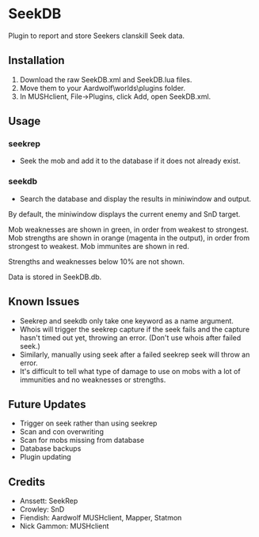 # SeekDB
Plugin to report and store Seekers clanskill Seek data.

## Installation
1. Download the raw SeekDB.xml and SeekDB.lua files.
2. Move them to your Aardwolf\worlds\plugins folder.
3. In MUSHclient, File->Plugins, click Add, open SeekDB.xml.

## Usage
### seekrep <mob>
- Seek the mob and add it to the database if it does not already exist.
### seekdb <mob> <area>
- Search the database and display the results in miniwindow and output.

By default, the miniwindow displays the current enemy and SnD target.

Mob weaknesses are shown in green, in order from weakest to strongest.
Mob strengths are shown in orange (magenta in the output), in order from strongest to weakest.
Mob immunites are shown in red.

Strengths and weaknesses below 10% are not shown.

Data is stored in SeekDB.db.

## Known Issues
- Seekrep and seekdb only take one keyword as a name argument.
- Whois will trigger the seekrep capture if the seek fails and the capture hasn't timed out yet, throwing an error. (Don't use whois after failed seek.)
- Similarly, manually using seek after a failed seekrep seek will throw an error.
- It's difficult to tell what type of damage to use on mobs with a lot of immunities and no weaknesses or strengths.

## Future Updates
- Trigger on seek rather than using seekrep
- Scan and con overwriting
- Scan for mobs missing from database
- Database backups
- Plugin updating

## Credits
- Anssett: SeekRep 
- Crowley: SnD
- Fiendish: Aardwolf MUSHclient, Mapper, Statmon
- Nick Gammon: MUSHclient
